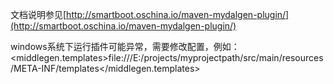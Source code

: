 文档说明参见[http://smartboot.oschina.io/maven-mydalgen-plugin/](http://smartboot.oschina.io/maven-mydalgen-plugin/)

windows系统下运行插件可能异常，需要修改配置，例如：
<middlegen.templates>file:///E:/projects/myprojectpath/src/main/resources/META-INF/templates</middlegen.templates>